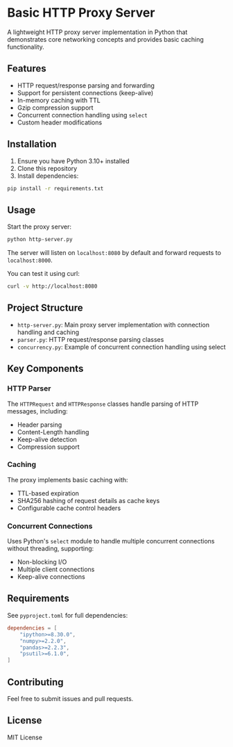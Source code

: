 # Basic HTTP Proxy Server

A lightweight HTTP proxy server implementation in Python that demonstrates core networking concepts and provides basic caching functionality.

## Features

- HTTP request/response parsing and forwarding
- Support for persistent connections (keep-alive)
- In-memory caching with TTL
- Gzip compression support
- Concurrent connection handling using `select`
- Custom header modifications

## Installation

1. Ensure you have Python 3.10+ installed
2. Clone this repository
3. Install dependencies:
```bash
pip install -r requirements.txt
```

## Usage

Start the proxy server:
```bash
python http-server.py
```

The server will listen on `localhost:8080` by default and forward requests to `localhost:8000`.

You can test it using curl:
```bash
curl -v http://localhost:8080
```

## Project Structure

- `http-server.py`: Main proxy server implementation with connection handling and caching
- `parser.py`: HTTP request/response parsing classes
- `concurrency.py`: Example of concurrent connection handling using select

## Key Components

### HTTP Parser
The `HTTPRequest` and `HTTPResponse` classes handle parsing of HTTP messages, including:
- Header parsing
- Content-Length handling
- Keep-alive detection
- Compression support

### Caching
The proxy implements basic caching with:
- TTL-based expiration
- SHA256 hashing of request details as cache keys
- Configurable cache control headers

### Concurrent Connections
Uses Python's `select` module to handle multiple concurrent connections without threading, supporting:
- Non-blocking I/O
- Multiple client connections
- Keep-alive connections

## Requirements

See `pyproject.toml` for full dependencies:

```7:12:pyproject.toml
dependencies = [
    "ipython>=8.30.0",
    "numpy>=2.2.0",
    "pandas>=2.2.3",
    "psutil>=6.1.0",
]
```


## Contributing

Feel free to submit issues and pull requests.

## License

MIT License
